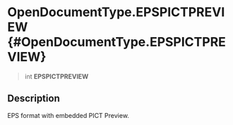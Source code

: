 OpenDocumentType.EPSPICTPREVIEW {#OpenDocumentType.EPSPICTPREVIEW}
===============================

> int **EPSPICTPREVIEW**

Description
-----------

EPS format with embedded PICT Preview.
